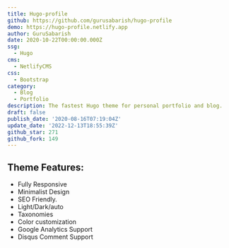 ```yaml
---
title: Hugo-profile
github: https://github.com/gurusabarish/hugo-profile
demo: https://hugo-profile.netlify.app
author: GuruSabarish
date: 2020-10-22T00:00:00.000Z
ssg:
  - Hugo
cms:
  - NetlifyCMS
css:
  - Bootstrap
category:
  - Blog
  - Portfolio
description: The fastest Hugo theme for personal portfolio and blog.
draft: false
publish_date: '2020-08-16T07:19:04Z'
update_date: '2022-12-13T18:55:39Z'
github_star: 271
github_fork: 149
---
```

## Theme Features:
- Fully Responsive
- Minimalist Design
- SEO Friendly.
- Light/Dark/auto
- Taxonomies
- Color customization
- Google Analytics Support
- Disqus Comment Support
